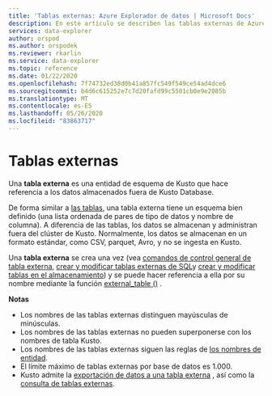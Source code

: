 ```yaml
---
title: 'Tablas externas: Azure Explorador de datos | Microsoft Docs'
description: En este artículo se describen las tablas externas de Azure Explorador de datos.
services: data-explorer
author: orspod
ms.author: orspodek
ms.reviewer: rkarlin
ms.service: data-explorer
ms.topic: reference
ms.date: 01/22/2020
ms.openlocfilehash: 7f74732ed38d0b41a857fc549f549ce54ad4dce6
ms.sourcegitcommit: b4d6c615252e7c7d20fafd99c5501cb0e9e2085b
ms.translationtype: MT
ms.contentlocale: es-ES
ms.lasthandoff: 05/26/2020
ms.locfileid: "83863717"
---
```

# <a name="external-tables"></a>Tablas externas

Una **tabla externa** es una entidad de esquema de Kusto que hace referencia a los datos almacenados fuera de Kusto Database.

De forma similar a [las tablas](tables.md), una tabla externa tiene un esquema bien definido (una lista ordenada de pares de tipo de datos y nombre de columna). A diferencia de las tablas, los datos se almacenan y administran fuera del clúster de Kusto. Normalmente, los datos se almacenan en un formato estándar, como CSV, parquet, Avro, y no se ingesta en Kusto.

Una **tabla externa** se crea una vez (vea [comandos de control general de tabla externa](../../management/externaltables.md), [crear y modificar tablas externas de SQL](../../management/external-sql-tables.md)y [crear y modificar tablas en el almacenamiento](../../management/external-tables-azurestorage-azuredatalake.md)) y se puede hacer referencia a ella por su nombre mediante la función [external_table ()](../../query/externaltablefunction.md) . 

**Notas**

* Los nombres de las tablas externas distinguen mayúsculas de minúsculas.
* Los nombres de las tablas externas no pueden superponerse con los nombres de tabla Kusto.
* Los nombres de las tablas externas siguen las reglas de [los nombres de entidad](./entity-names.md).
* El límite máximo de tablas externas por base de datos es 1.000.
* Kusto admite la [exportación de datos a una tabla externa](../../management/data-export/export-data-to-an-external-table.md) , así como la [consulta de tablas externas](../../../data-lake-query-data.md).
